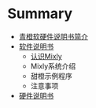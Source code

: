 # Summary

* [青橙软硬件说明书简介](README.md)
* [软件说明书](software.md)
  * [认识Mixly](software/ren-shi-mixly.md)
  * Mixly系统介绍
  * 甜橙示例程序
  * 注意事项
* [硬件说明书](hardware.md)

